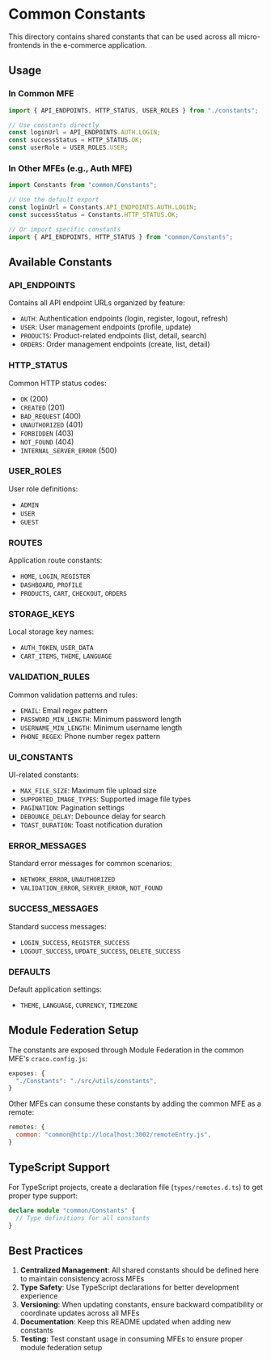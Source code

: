 # Common Constants

This directory contains shared constants that can be used across all micro-frontends in the e-commerce application.

## Usage

### In Common MFE

```javascript
import { API_ENDPOINTS, HTTP_STATUS, USER_ROLES } from "./constants";

// Use constants directly
const loginUrl = API_ENDPOINTS.AUTH.LOGIN;
const successStatus = HTTP_STATUS.OK;
const userRole = USER_ROLES.USER;
```

### In Other MFEs (e.g., Auth MFE)

```javascript
import Constants from "common/Constants";

// Use the default export
const loginUrl = Constants.API_ENDPOINTS.AUTH.LOGIN;
const successStatus = Constants.HTTP_STATUS.OK;

// Or import specific constants
import { API_ENDPOINTS, HTTP_STATUS } from "common/Constants";
```

## Available Constants

### API_ENDPOINTS

Contains all API endpoint URLs organized by feature:

- `AUTH`: Authentication endpoints (login, register, logout, refresh)
- `USER`: User management endpoints (profile, update)
- `PRODUCTS`: Product-related endpoints (list, detail, search)
- `ORDERS`: Order management endpoints (create, list, detail)

### HTTP_STATUS

Common HTTP status codes:

- `OK` (200)
- `CREATED` (201)
- `BAD_REQUEST` (400)
- `UNAUTHORIZED` (401)
- `FORBIDDEN` (403)
- `NOT_FOUND` (404)
- `INTERNAL_SERVER_ERROR` (500)

### USER_ROLES

User role definitions:

- `ADMIN`
- `USER`
- `GUEST`

### ROUTES

Application route constants:

- `HOME`, `LOGIN`, `REGISTER`
- `DASHBOARD`, `PROFILE`
- `PRODUCTS`, `CART`, `CHECKOUT`, `ORDERS`

### STORAGE_KEYS

Local storage key names:

- `AUTH_TOKEN`, `USER_DATA`
- `CART_ITEMS`, `THEME`, `LANGUAGE`

### VALIDATION_RULES

Common validation patterns and rules:

- `EMAIL`: Email regex pattern
- `PASSWORD_MIN_LENGTH`: Minimum password length
- `USERNAME_MIN_LENGTH`: Minimum username length
- `PHONE_REGEX`: Phone number regex pattern

### UI_CONSTANTS

UI-related constants:

- `MAX_FILE_SIZE`: Maximum file upload size
- `SUPPORTED_IMAGE_TYPES`: Supported image file types
- `PAGINATION`: Pagination settings
- `DEBOUNCE_DELAY`: Debounce delay for search
- `TOAST_DURATION`: Toast notification duration

### ERROR_MESSAGES

Standard error messages for common scenarios:

- `NETWORK_ERROR`, `UNAUTHORIZED`
- `VALIDATION_ERROR`, `SERVER_ERROR`, `NOT_FOUND`

### SUCCESS_MESSAGES

Standard success messages:

- `LOGIN_SUCCESS`, `REGISTER_SUCCESS`
- `LOGOUT_SUCCESS`, `UPDATE_SUCCESS`, `DELETE_SUCCESS`

### DEFAULTS

Default application settings:

- `THEME`, `LANGUAGE`, `CURRENCY`, `TIMEZONE`

## Module Federation Setup

The constants are exposed through Module Federation in the common MFE's `craco.config.js`:

```javascript
exposes: {
  "./Constants": "./src/utils/constants",
}
```

Other MFEs can consume these constants by adding the common MFE as a remote:

```javascript
remotes: {
  common: "common@http://localhost:3002/remoteEntry.js",
}
```

## TypeScript Support

For TypeScript projects, create a declaration file (`types/remotes.d.ts`) to get proper type support:

```typescript
declare module "common/Constants" {
  // Type definitions for all constants
}
```

## Best Practices

1. **Centralized Management**: All shared constants should be defined here to maintain consistency across MFEs
2. **Type Safety**: Use TypeScript declarations for better development experience
3. **Versioning**: When updating constants, ensure backward compatibility or coordinate updates across all MFEs
4. **Documentation**: Keep this README updated when adding new constants
5. **Testing**: Test constant usage in consuming MFEs to ensure proper module federation setup
